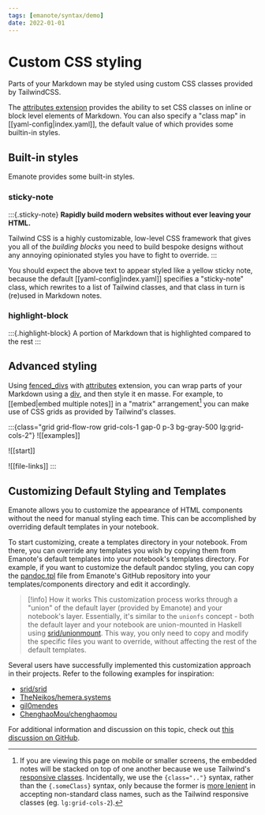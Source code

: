 ```yaml
---
tags: [emanote/syntax/demo]
date: 2022-01-01
---
```


# Custom CSS styling

Parts of your Markdown may be styled using custom CSS classes provided by TailwindCSS.

The [attributes extension](https://github.com/jgm/commonmark-hs/blob/master/commonmark-extensions/test/attributes.md) provides the ability to set CSS classes on inline or block level elements of Markdown. You can also specify a "class map" in [[yaml-config|index.yaml]], the default value of which provides some builtin-in styles.

## Built-in styles

Emanote provides some built-in styles.

### sticky-note

:::{.sticky-note}
**Rapidly build modern websites without ever leaving your HTML.**

Tailwind CSS is a highly customizable, low-level CSS framework that gives you
all of the *building blocks* you need to build bespoke designs without any
annoying opinionated styles you have to fight to override.
:::

You should expect the above text to appear styled like a yellow sticky note, because the default [[yaml-config|index.yaml]] specifies a "sticky-note" class, which rewrites to a list of Tailwind classes, and that class in turn is (re)used in Markdown notes.

### highlight-block

:::{.highlight-block}
A portion of Markdown that is highlighted compared to the rest
:::

## Advanced styling

Using [fenced_divs](https://github.com/jgm/commonmark-hs/blob/master/commonmark-extensions/test/fenced_divs.md) with [attributes](https://github.com/jgm/commonmark-hs/blob/master/commonmark-extensions/test/attributes.md) extension, you can wrap parts of your Markdown using a [div], and then style it en masse. For example, to [[embed|embed multiple notes]] in a "matrix" arrangement[^mob] you can make use of CSS grids as provided by Tailwind's classes.

[div]: https://developer.mozilla.org/en-US/docs/Web/HTML/Element/div

:::{class="grid grid-flow-row grid-cols-1 gap-0 p-3 bg-gray-500 lg:grid-cols-2"}
![[examples]]

![[start]]

![[file-links]]
:::

## Customizing Default Styling and Templates

Emanote allows you to customize the appearance of HTML components without the need for
manual styling each time. This can be accomplished by overriding default templates in your
notebook.

To start customizing, create a templates directory in your notebook. From there, you can
override any templates you wish by copying them from Emanote's default templates into your
notebook's templates directory. For example, if you want to customize the default pandoc
styling, you can copy the [pandoc.tpl](https://github.com/srid/emanote/blob/master/emanote/default/templates/components/pandoc.tpl)
file from Emanote's GitHub repository into your templates/components directory and edit it
accordingly.

> [!info] How it works
> This customization process works through a "union" of the default layer (provided by Emanote) and your notebook's layer. Essentially, it's similar to the `unionfs` concept - both the default layer and your notebook are union-mounted in Haskell using [srid/unionmount](https://github.com/srid/unionmount). This way, you only need to copy and modify the specific files you want to override, without affecting the rest of the default templates.

Several users have successfully implemented this customization approach in their projects.
Refer to the following examples for inspiration:

- [srid/srid](https://github.com/srid/srid/tree/master/templates)
- [TheNeikos/hemera.systems](https://github.com/TheNeikos/hemera.systems/tree/master/content/templates)
- [gil0mendes](https://gitlab.com/gil0mendes/website/-/tree/live/content/templates)
- [ChenghaoMou/chenghaomou](https://github.com/ChenghaoMou/chenghaomou.github.io/tree/master/templates)

For additional information and discussion on this topic, check out
[this discussion on GitHub](https://github.com/srid/emanote/discussions/438).

[^mob]: If you are viewing this page on mobile or smaller screens, the embedded notes will be stacked on top of one another because we use Tailwind's [responsive classes](https://tailwindcss.com/docs/responsive-design). Incidentally, we use the `{class=".."}` syntax, rather than the `{.someClass}` syntax, only because the former is [more lenient](https://github.com/jgm/commonmark-hs/issues/76) in accepting non-standard class names, such as the Tailwind responsive classes (eg. `lg:grid-cols-2`).

